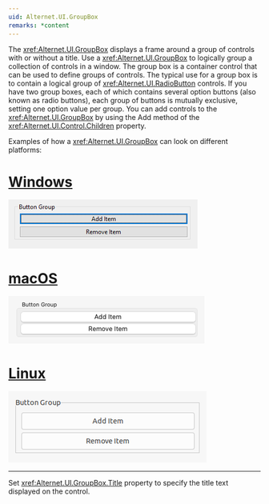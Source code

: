 ```yaml
---
uid: Alternet.UI.GroupBox
remarks: *content
---
```

The <xref:Alternet.UI.GroupBox> displays a frame around a group of controls with or without a title.
Use a <xref:Alternet.UI.GroupBox> to logically group a collection of controls in a window.
The group box is a container control that can be used to define groups of controls.
The typical use for a group box is to contain a logical group of <xref:Alternet.UI.RadioButton> controls.
If you have two group boxes, each of which contains several option buttons (also known as radio buttons),
each group of buttons is mutually exclusive, setting one option value per group.
You can add controls to the <xref:Alternet.UI.GroupBox> by using the Add
method of the <xref:Alternet.UI.Control.Children> property.

Examples of how a <xref:Alternet.UI.GroupBox> can look on different platforms:

# [Windows](#tab/screenshot-windows)
![GroupBox on Windows](images/groupbox-windows.png)
# [macOS](#tab/screenshot-macos)
![GroupBox on macOS](images/groupbox-macos.png)
# [Linux](#tab/screenshot-linux)
![GroupBox on Linux](images/groupbox-linux.png)
***

Set <xref:Alternet.UI.GroupBox.Title> property to specify the title text displayed on the control.